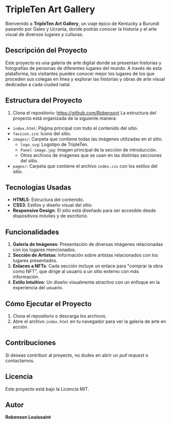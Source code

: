 # TripleTen Art Gallery

Bienvenido a **TripleTen Art Gallery**, un viaje épico de Kentucky a Burundi pasando por Gales y Ucrania, donde podrás conocer la historia y el arte visual de diversos lugares y culturas.

## Descripción del Proyecto

Este proyecto es una galería de arte digital donde se presentan historias y fotografías de personas de diferentes lugares del mundo. A través de esta plataforma, los visitantes pueden conocer mejor los lugares de los que proceden sus colegas en línea y explorar las historias y obras de arte visual dedicadas a cada ciudad natal.

## Estructura del Proyecto

1. Clona el repositorio:
   https://github.com/Robensonl
   La estructura del proyecto está organizada de la siguiente manera:

- `index.html`: Página principal con todo el contenido del sitio.
- `favicon.ico`: Icono del sitio.
- `images/`: Carpeta que contiene todas las imágenes utilizadas en el sitio.
  - `logo.svg`: Logotipo de TripleTen.
  - `Panel-image.jpg`: Imagen principal de la sección de introducción.
  - Otros archivos de imágenes que se usan en las distintas secciones del sitio.
- `pages/`: Carpeta que contiene el archivo `index.css` con los estilos del sitio.

## Tecnologías Usadas

- **HTML5**: Estructura del contenido.
- **CSS3**: Estilos y diseño visual del sitio.
- **Responsive Design**: El sitio está diseñado para ser accesible desde dispositivos móviles y de escritorio.

## Funcionalidades

1. **Galería de Imágenes**: Presentación de diversas imágenes relacionadas con los lugares mencionados.
2. **Sección de Artistas**: Información sobre artistas relacionados con los lugares presentados.
3. **Enlaces a NFTs**: Cada sección incluye un enlace para "comprar la obra como NFT", que dirige al usuario a un sitio externo con más información.
4. **Estilo Intuitivo**: Un diseño visualmente atractivo con un enfoque en la experiencia del usuario.

## Cómo Ejecutar el Proyecto

1. Clona el repositorio o descarga los archivos.
2. Abre el archivo `index.html` en tu navegador para ver la galería de arte en acción.

## Contribuciones

Si deseas contribuir al proyecto, no dudes en abrir un _pull request_ o contactarnos.

## Licencia

Este proyecto está bajo la Licencia MIT.

## Autor

**Robenson Louissaint**
